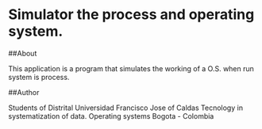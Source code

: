 Simulator the process and operating system.
====


##About

This application is a program that simulates the working of a O.S. when run  system is process.

##Author

Students of Distrital Universidad Francisco Jose of Caldas
Tecnology in systematization of data.
Operating systems
Bogota - Colombia

